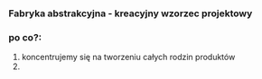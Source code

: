 ### Fabryka abstrakcyjna - kreacyjny wzorzec projektowy

### **po co?:**
1. koncentrujemy się na tworzeniu całych  rodzin  produktów
2. 